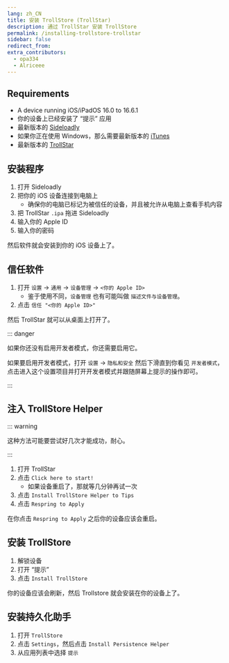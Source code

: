```yaml
---
lang: zh_CN
title: 安装 TrollStore (TrollStar)
description: 通过 TrollStar 安装 TrollStore
permalink: /installing-trollstore-trollstar
sidebar: false
redirect_from:
extra_contributors:
  - opa334
  - Alriceee
---
```


## Requirements

- A device running iOS/iPadOS 16.0 to 16.6.1
- 你的设备上已经安装了 “提示” 应用
- 最新版本的 [Sideloadly](https://sideloadly.io/)
- 如果你正在使用 Windows，那么需要最新版本的 [iTunes](https://www.apple.com/itunes/download/win64) 
- 最新版本的 [TrollStar](https://github.com/34306/TrollStar/releases/latest)

## 安装程序

1. 打开 Sideloadly
1. 把你的 iOS 设备连接到电脑上
    - 确保你的电脑已标记为被信任的设备，并且被允许从电脑上查看手机内容
1. 把 TrollStar `.ipa` 拖进 Sideloadly
1. 输入你的 Apple ID
1. 输入你的密码

然后软件就会安装到你的 iOS 设备上了。

## 信任软件

1. 打开 `设置` -> `通用` -> `设备管理` -> `<你的 Apple ID>`
    - 鉴于使用不同，`设备管理` 也有可能叫做 `描述文件与设备管理`。
1. 点击 `信任 "<你的 Apple ID>"`

然后 TrollStar 就可以从桌面上打开了。

::: danger

如果你还没有启用开发者模式，你还需要启用它。

如果要启用开发者模式，打开 `设置` -> `隐私和安全` 然后下滑直到你看见 `开发者模式`，点击进入这个设置项目并打开开发者模式并跟随屏幕上提示的操作即可。

:::

## 注入 TrollStore Helper

::: warning

这种方法可能要尝试好几次才能成功，耐心。

:::

1. 打开 TrollStar
1. 点击 `Click here to start!`
    - 如果设备重启了，那就等几分钟再试一次
1. 点击 `Install TrollStore Helper to Tips`
1. 点击 `Respring to Apply`

在你点击 `Respring to Apply` 之后你的设备应该会重启。

## 安装 TrollStore

1. 解锁设备
1. 打开 “提示”
1. 点击 `Install TrollStore`

你的设备应该会刷新，然后 Trollstore 就会安装在你的设备上了。

## 安装持久化助手

1. 打开 `TrollStore`
1. 点击 `Settings`，然后点击 `Install Persistence Helper`
1. 从应用列表中选择 `提示`
